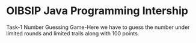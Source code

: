 # OIBSIP Java Programming Intership
Task-1 Number Guessing Game-Here we have to guess the number under limited rounds and limited trails along with 100 points.
